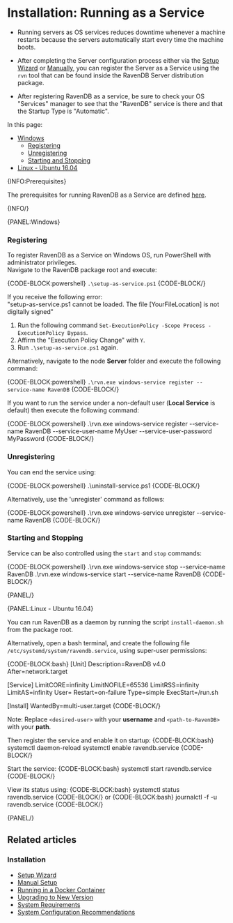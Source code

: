 # Installation: Running as a Service

* Running servers as OS services reduces downtime whenever a machine restarts because the servers automatically start every time the machine boots.  

* After completing the Server configuration process either via the [Setup Wizard](../../start/installation/setup-wizard) 
  or [Manually](../../start/installation/manual), you can register the Server as a Service using the `rvn` tool that can be found inside the RavenDB Server 
  distribution package.

* After registering RavenDB as a service, be sure to check your OS "Services" manager to see that the "RavenDB" service is there 
  and that the Startup Type is "Automatic".  

In this page: 

* [Windows](../../start/installation/running-as-service#windows)  
  * [Registering](../../start/installation/running-as-service#registering)  
  * [Unregistering](../../start/installation/running-as-service#unregistering)  
  * [Starting and Stopping](../../start/installation/running-as-service#starting-and-stopping)  
* [Linux - Ubuntu 16.04](../../start/installation/running-as-service#linux---ubuntu-16.04)  

{INFO:Prerequisites}

The prerequisites for running RavenDB as a Service are defined [here](../../start/getting-started#prerequisites).  

{INFO/}

{PANEL:Windows}

### Registering

To register RavenDB as a Service on Windows OS, run PowerShell with administrator privileges.  
Navigate to the RavenDB package root and execute:  

{CODE-BLOCK:powershell}
`.\setup-as-service.ps1`
{CODE-BLOCK/}

If you receive the following error:  
"setup-as-service.ps1 cannot be loaded. The file [YourFileLocation] is not digitally signed" 

1. Run the following command `Set-ExecutionPolicy -Scope Process -ExecutionPolicy Bypass`.
2. Affirm the "Execution Policy Change" with `Y`. 
3. Run `.\setup-as-service.ps1` again.  

Alternatively, navigate to the node **Server** folder and execute the following command:  

{CODE-BLOCK:powershell}
`.\rvn.exe windows-service register --service-name RavenDB`
{CODE-BLOCK/}

If you want to run the service under a non-default user (**Local Service** is default) then execute the following command:

{CODE-BLOCK:powershell}
.\rvn.exe windows-service register --service-name RavenDB --service-user-name MyUser --service-user-password MyPassword
{CODE-BLOCK/}

### Unregistering

You can end the service using:

{CODE-BLOCK:powershell}
.\uninstall-service.ps1
{CODE-BLOCK/}

Alternatively, use the 'unregister' command as follows:

{CODE-BLOCK:powershell}
.\rvn.exe windows-service unregister --service-name RavenDB
{CODE-BLOCK/}

### Starting and Stopping

Service can be also controlled using the `start` and `stop` commands:

{CODE-BLOCK:powershell}
.\rvn.exe windows-service stop --service-name RavenDB
.\rvn.exe windows-service start --service-name RavenDB
{CODE-BLOCK/}

{PANEL/}

{PANEL:Linux - Ubuntu 16.04}

You can run RavenDB as a daemon by running the script `install-daemon.sh` from the package root.

Alternatively, open a bash terminal, and create the following file `/etc/systemd/system/ravendb.service`, using super-user permissions:

{CODE-BLOCK:bash}
[Unit]
Description=RavenDB v4.0
After=network.target

[Service]
LimitCORE=infinity
LimitNOFILE=65536
LimitRSS=infinity
LimitAS=infinity
User=<desired-user>
Restart=on-failure
Type=simple
ExecStart=<path-to-RavenDB>/run.sh

[Install]
WantedBy=multi-user.target
{CODE-BLOCK/}

Note: Replace `<desired-user>` with your **username** and `<path-to-RavenDB>` with your **path**.

Then register the service and enable it on startup:
{CODE-BLOCK:bash}
systemctl daemon-reload
systemctl enable ravendb.service
{CODE-BLOCK/}

Start the service:
{CODE-BLOCK:bash}
systemctl start ravendb.service
{CODE-BLOCK/}

View its status using:
{CODE-BLOCK:bash}
systemctl status ravendb.service
{CODE-BLOCK/}
or
{CODE-BLOCK:bash}
journalctl -f -u ravendb.service
{CODE-BLOCK/}

{PANEL/}

## Related articles

### Installation

- [Setup Wizard](../../start/installation/setup-wizard)
- [Manual Setup](../../start/installation/manual)
- [Running in a Docker Container](../../start/installation/running-in-docker-container)
- [Upgrading to New Version](../../start/installation/upgrading-to-new-version)
- [System Requirements](../../start/installation/system-requirements)
- [System Configuration Recommendations](../../start/installation/system-configuration-recommendations)
